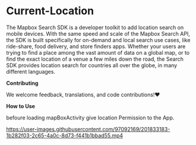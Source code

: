 # Current-Location
The Mapbox Search SDK is a developer toolkit to add location search on mobile devices. With the same speed and scale of the Mapbox Search API, the SDK is built specifically for on-demand and local search use cases, like ride-share, food delivery, and store finders apps. Whether your users are trying to find a place among the vast amount of data on a global map, or to find the exact location of a venue a few miles down the road, the Search SDK provides location search for countries all over the globe, in many different languages.

**Contributing**

We welcome feedback, translations, and code contributions!❤️

**How to Use**

befoure loading mapBoxActivity give location Permission to the App.


https://user-images.githubusercontent.com/97092169/201833183-1b282f03-2c65-4a0c-8d73-f441b1bbad55.mp4

